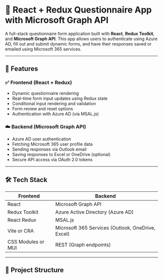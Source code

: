 # 📝 React + Redux Questionnaire App with Microsoft Graph API

A full-stack questionnaire form application built with **React**, **Redux Toolkit**, and **Microsoft Graph API**. This app allows users to authenticate using Azure AD, fill out and submit dynamic forms, and have their responses saved or emailed using Microsoft 365 services.

---

## 📌 Features

### ✅ Frontend (React + Redux)
- Dynamic questionnaire rendering
- Real-time form input updates using Redux state
- Conditional input rendering and validation
- Form review and reset options
- Authentication with Azure AD (via MSAL.js)

### ☁️ Backend (Microsoft Graph API)
- Azure AD user authentication
- Fetching Microsoft 365 user profile data
- Sending responses via Outlook email
- Saving responses to Excel or OneDrive (optional)
- Secure API access via OAuth 2.0 tokens

---

## 🛠️ Tech Stack

| Frontend          | Backend                    |
|-------------------|-----------------------------|
| React             | Microsoft Graph API         |
| Redux Toolkit     | Azure Active Directory (Azure AD) |
| React Redux       | MSAL.js                     |
| Vite or CRA       | Microsoft 365 Services (Outlook, OneDrive, Excel) |
| CSS Modules or MUI| REST (Graph endpoints)      |

---

## 📁 Project Structure

